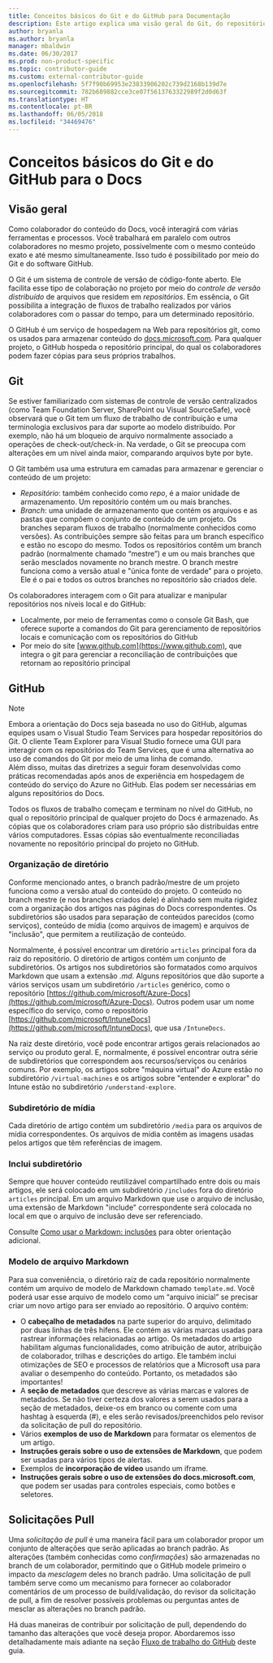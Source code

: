 ```yaml
---
title: Conceitos básicos do Git e do GitHub para Documentação
description: Este artigo explica uma visão geral do Git, do repositório do GitHub e como o conteúdo é organizado, além de convenções de nomenclatura usadas para docs.microsoft.com.
author: bryanla
ms.author: bryanla
manager: mbaldwin
ms.date: 06/30/2017
ms.prod: non-product-specific
ms.topic: contributor-guide
ms.custom: external-contributor-guide
ms.openlocfilehash: 5f7f90b69953e23833906202c739d2168b139d7e
ms.sourcegitcommit: 782b689882cce3ce07f5613763322989f2d0d63f
ms.translationtype: HT
ms.contentlocale: pt-BR
ms.lasthandoff: 06/05/2018
ms.locfileid: "34469476"
---
```

# <a name="git-and-github-essentials-for-docs"></a>Conceitos básicos do Git e do GitHub para o Docs

## <a name="overview"></a>Visão geral

Como colaborador do conteúdo do Docs, você interagirá com várias ferramentas e processos. Você trabalhará em paralelo com outros colaboradores no mesmo projeto, possivelmente com o mesmo conteúdo exato e até mesmo simultaneamente. Isso tudo é possibilitado por meio do Git e do software GitHub.

O Git é um sistema de controle de versão de código-fonte aberto. Ele facilita esse tipo de colaboração no projeto por meio do *controle de versão distribuído* de arquivos que residem em *repositórios*. Em essência, o Git possibilita a integração de fluxos de trabalho realizados por vários colaboradores com o passar do tempo, para um determinado repositório.

O GitHub é um serviço de hospedagem na Web para repositórios git, como os usados para armazenar conteúdo do [docs.microsoft.com](https://docs.microsoft.com). Para qualquer projeto, o GitHub hospeda o repositório principal, do qual os colaboradores podem fazer cópias para seus próprios trabalhos.

## <a name="git"></a>Git

Se estiver familiarizado com sistemas de controle de versão centralizados (como Team Foundation Server, SharePoint ou Visual SourceSafe), você observará que o Git tem um fluxo de trabalho de contribuição e uma terminologia exclusivos para dar suporte ao modelo distribuído. Por exemplo, não há um bloqueio de arquivo normalmente associado a operações de check-out/check-in. Na verdade, o Git se preocupa com alterações em um nível ainda maior, comparando arquivos byte por byte.

O Git também usa uma estrutura em camadas para armazenar e gerenciar o conteúdo de um projeto:

- *Repositório*: também conhecido como *repo*, é a maior unidade de armazenamento. Um repositório contém um ou mais branches.
- *Branch*: uma unidade de armazenamento que contém os arquivos e as pastas que compõem o conjunto de conteúdo de um projeto. Os branches separam fluxos de trabalho (normalmente conhecidos como versões). As contribuições sempre são feitas para um branch específico e estão no escopo do mesmo. Todos os repositórios contêm um branch padrão (normalmente chamado “mestre”) e um ou mais branches que serão mesclados novamente no branch mestre. O branch mestre funciona como a versão atual e "única fonte de verdade" para o projeto. Ele é o pai e todos os outros branches no repositório são criados dele.

Os colaboradores interagem com o Git para atualizar e manipular repositórios nos níveis local e do GitHub:

- Localmente, por meio de ferramentas como o console Git Bash, que oferece suporte a comandos do Git para gerenciamento de repositórios locais e comunicação com os repositórios do GitHub
- Por meio do site [www.github.com](https://www.github.com), que integra o git para gerenciar a reconciliação de contribuições que retornam ao repositório principal

## <a name="github"></a>GitHub

> [!NOTE]
> Embora a orientação do Docs seja baseada no uso do GitHub, algumas equipes usam o Visual Studio Team Services para hospedar repositórios do Git. O cliente Team Explorer para Visual Studio fornece uma GUI para interagir com os repositórios do Team Services, que é uma alternativa ao uso de comandos do Git por meio de uma linha de comando.
> </br>
> Além disso, muitas das diretrizes a seguir foram desenvolvidas como práticas recomendadas após anos de experiência em hospedagem de conteúdo do serviço do Azure no GitHub. Elas podem ser necessárias em alguns repositórios do Docs.

Todos os fluxos de trabalho começam e terminam no nível do GitHub, no qual o repositório principal de qualquer projeto do Docs é armazenado. As cópias que os colaboradores criam para uso próprio são distribuídas entre vários computadores. Essas cópias são eventualmente reconciliadas novamente no repositório principal do projeto no GitHub.

### <a name="directory-organization"></a>Organização de diretório

Conforme mencionado antes, o branch padrão/mestre de um projeto funciona como a versão atual do conteúdo do projeto. O conteúdo no branch mestre (e nos branches criados dele) é alinhado sem muita rigidez com a organização dos artigos nas páginas do Docs correspondentes. Os subdiretórios são usados para separação de conteúdos parecidos (como serviços), conteúdo de mídia (como arquivos de imagem) e arquivos de "inclusão", que permitem a reutilização de conteúdo.

Normalmente, é possível encontrar um diretório `articles` principal fora da raiz do repositório. O diretório de artigos contém um conjunto de subdiretórios. Os artigos nos subdiretórios são formatados como arquivos Markdown que usam a extensão *.md*. Alguns repositórios que dão suporte a vários serviços usam um subdiretório `/articles` genérico, como o repositório [https://github.com/microsoft/Azure-Docs](https://github.com/microsoft/Azure-Docs). Outros podem usar um nome específico do serviço, como o repositório [https://github.com/microsoft/IntuneDocs](https://github.com/microsoft/IntuneDocs), que usa `/IntuneDocs`.

Na raiz deste diretório, você pode encontrar artigos gerais relacionados ao serviço ou produto geral. E, normalmente, é possível encontrar outra série de subdiretórios que correspondem aos recursos/serviços ou cenários comuns. Por exemplo, os artigos sobre "máquina virtual" do Azure estão no subdiretório `/virtual-machines` e os artigos sobre "entender e explorar" do Intune estão no subdiretório `/understand-explore`.

### <a name="media-subdirectory"></a>Subdiretório de mídia

Cada diretório de artigo contém um subdiretório `/media` para os arquivos de mídia correspondentes. Os arquivos de mídia contêm as imagens usadas pelos artigos que têm referências de imagem.

### <a name="includes-subdirectory"></a>Inclui subdiretório

Sempre que houver conteúdo reutilizável compartilhado entre dois ou mais artigos, ele será colocado em um subdiretório `/includes` fora do diretório `articles` principal. Em um arquivo Markdown que use o arquivo de inclusão, uma extensão de Markdown "include" correspondente será colocada no local em que o arquivo de inclusão deve ser referenciado.

Consulte [Como usar o Markdown: inclusões](how-to-write-use-markdown.md#includes) para obter orientação adicional.

### <a name="markdown-file-template"></a>Modelo de arquivo Markdown

Para sua conveniência, o diretório raiz de cada repositório normalmente contém um arquivo de modelo de Markdown chamado `template.md`. Você poderá usar esse arquivo de modelo como um “arquivo inicial” se precisar criar um novo artigo para ser enviado ao repositório. O arquivo contém:

- O **cabeçalho de metadados** na parte superior do arquivo, delimitado por duas linhas de três hifens. Ele contém as várias marcas usadas para rastrear informações relacionadas ao artigo. Os metadados do artigo habilitam algumas funcionalidades, como atribuição de autor, atribuição de colaborador, trilhas e descrições do artigo. Ele também inclui otimizações de SEO e processos de relatórios que a Microsoft usa para avaliar o desempenho do conteúdo. Portanto, os metadados são importantes!
- A **seção de metadados** que descreve as várias marcas e valores de metadados. Se não tiver certeza dos valores a serem usados para a seção de metadados, deixe-os em branco ou comente com uma hashtag à esquerda (#), e eles serão revisados/preenchidos pelo revisor da solicitação de pull do repositório.
- Vários **exemplos de uso de Markdown** para formatar os elementos de um artigo.
- **Instruções gerais sobre o uso de extensões de Markdown**, que podem ser usadas para vários tipos de alertas.
- Exemplos de **incorporação de vídeo** usando um iframe.
- **Instruções gerais sobre o uso de extensões do docs.microsoft.com**, que podem ser usadas para controles especiais, como botões e seletores.

## <a name="pull-requests"></a>Solicitações Pull

Uma *solicitação de pull* é uma maneira fácil para um colaborador propor um conjunto de alterações que serão aplicadas ao branch padrão. As alterações (também conhecidas como *confirmações*) são armazenadas no branch de um colaborador, permitindo que o GitHub modele primeiro o impacto da *mesclagem* deles no branch padrão. Uma solicitação de pull também serve como um mecanismo para fornecer ao colaborador comentários de um processo de build/validação, do revisor da solicitação de pull, a fim de resolver possíveis problemas ou perguntas antes de mesclar as alterações no branch padrão.

Há duas maneiras de contribuir por solicitação de pull, dependendo do tamanho das alterações que você deseja propor. Abordaremos isso detalhadamente mais adiante na seção [Fluxo de trabalho do GitHub](how-to-write-workflows-major.md) deste guia.

<!---- Reference links for Docs landing pages, associated GitHub repositories, and related Forums matrix. ------------------>
<!---- PLEASE INSERT URLS IN ASCENDING SORT ORDER, AND REMOVE LOCALE SEGMENT FROM URLS (that is, en-us) FOR LOCALIZED FORUMS! -->
<!---- NOTE: these links are saved for future use in another/new article; no longer used above in this article --->
[Visual-Studio-Page]:(https://docs.microsoft.com/en-us/visualstudio/index)
[Visual-Studio-Repo-Internal]:(https://github.com/Microsoft/vsdocs)
[Visual-Studio-Repo-External]:(https://github.com/Microsoft/visualstudio-docs)
[Visual-Studio-SO]: (https://stackoverflow.com/search?q=Visual+Studio+2017)
[Dotnet-Page]: https://docs.microsoft.com/dotnet
[Dotnet-Core-Page]: https://docs.microsoft.com/dotnet/articles/welcome
[Dotnet-Core-Repo]: https://github.com/dotnet/docs
[EM-ATA-Land]: https://docs.microsoft.com/advanced-threat-analytics/
[EM-ATA-Repo]: https://github.com/Microsoft/ATADocs
[EM-AzureAD-Land]: https://docs.microsoft.com/active-directory/
[EM-AzureAD-Repo]: https://github.com/Azure/azure-content/tree/master/articles/active-directory/
[EM-AzureRMS-Land]: https://docs.microsoft.com/rights-management/
[EM-AzureRMS-Repo]: https://github.com/Microsoft/Azure-RMSDocs
[EM-Intune-Land]: https://docs.microsoft.com/intune/
[EM-Intune-Repo]: https://github.com/microsoft/intuneDocs
[EM-Land-Page]: https://docs.microsoft.com/enterprise-mobility/
[EM-Land-Repo]: https://github.com/Microsoft/EMDocs/
[EM-MFA-Land]: https://docs.microsoft.com/multi-factor-authentication/
[EM-MFA-Repo]: https://github.com/Azure/azure-content/tree/master/articles/multi-factor-authentication
[EM-MIM-Land]: https://docs.microsoft.com/microsoft-identity-manager/
[EM-MIM-Repo]: https://github.com/Microsoft/MIMDocs
[EM-RemoteApp-Land]: https://docs.microsoft.com/en-us/remoteapp/
[EM-RemoteApp-Repo]: https://github.com/Azure/azure-content/tree/master/articles/remoteapp
[Forum-MSDN-ATA]: https://social.technet.microsoft.com/Forums/en-US/home?forum=mata
[Forum-MSDN-AzureAD]: https://social.msdn.microsoft.com/Forums/en-US/home?forum=WindowsAzureAD
[Forum-MSDN-AzureRMS]: https://social.technet.microsoft.com/Forums/en-US/home?forum=rmsapps%2Crmscloud&filter=alltypes&sort=lastpostdesc
[Forum-MSDN-EM]: https://social.technet.microsoft.com/Forums/en-US/home?sort=relevancedesc&brandIgnore=True&searchTerm=Enterprise+Mobility
[Forum-MSDN-Intune]: https://social.technet.microsoft.com/Forums/en-us/home?category=microsoftintune
[Forum-MSDN-Main]: https://social.msdn.microsoft.com/Forums/home
[Forum-MSDN-MFA]: https://social.msdn.microsoft.com/Forums/en-US/home?forum=windowsazureactiveauthentication
[Forum-MSDN-MIM]: https://social.technet.microsoft.com/Forums/en-US/home?category=identitymanagement
[Forum-MSDN-RemoteApp]: https://social.technet.microsoft.com/Forums/en-US/home?filter=alltypes&brandIgnore=True&sort=relevancedesc&searchTerm=Azure+Remote+or+RemoteApp
[Forum-SO-AzureAD]: https://stackoverflow.com/questions/tagged/azure-active-directory
[Forum-SO-AzureRMS]: https://stackoverflow.com/questions/tagged/rights-management
[Forum-SO-Dotnet]: https://stackoverflow.com/questions/tagged/.net
[Forum-SO-Dotnet-Core]: https://stackoverflow.com/questions/tagged/.net-core
[Forum-SO-Main]: https://stackoverflow.com/tags
[Forum-SO-Intune]: https://stackoverflow.com/questions/tagged/intune
[Forum-SO-MFA]: https://stackoverflow.com/search?q=%5Bazure%5D+multi-factor
[Forum-SO-MIM]: https://stackoverflow.com/search?q=Microsoft+Identity+Manager
[Forum-SO-RemoteApp]: https://stackoverflow.com/questions/tagged/remoteapp
[Forum-TechNet-Main]: https://social.technet.microsoft.com/Forums/home
[Forum-Yammer-AzureRMS]: https://www.yammer.com/AskIPTeam
[Forum-Yammer-Main]: https://www.yammer.com/
